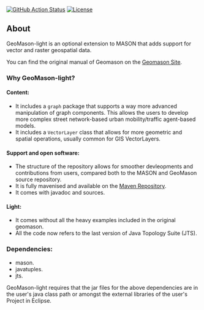 
[![GitHub Action Status](https://github.com/g-filomena/GeoMason-light/actions/workflows/maven-deply.yaml/badge.svg)](https://github.com/g-filomena/GeoMason-light/actions) 
[![License](https://img.shields.io/badge/License-GPLv3-blue.svg)](https://www.gnu.org/licenses/gpl-3.0.en.html)

## About
GeoMason-light is an optional extension to MASON that adds support for vector and raster geospatial data.

You can find the original manual of Geomason on the [Geomason Site](https://cs.gmu.edu/~eclab/projects/mason/extensions/geomason/).

### Why GeoMason-light?
#### Content:
* It includes a `graph` package that supports a way more advanced manipulation of graph components. This allows the users to develop more complex street network-based urban mobility/traffic agent-based models.
* It includes a `VectorLayer` class that allows for more geometric and spatial operations, usually common for GIS VectorLayers.

#### Support and open software:
* The structure of the repository allows for smoother devleopments and contributions from users, compared both to the MASON and GeoMason source repository.
* It is fully mavenised and available on the [Maven Repository](https://mvnrepository.com).
* It comes with javadoc and sources.

#### Light:
* It comes without all the heavy examples included in the original geomason.
* All the code now refers to the last version of Java Topology Suite (JTS).

### Dependencies:
* mason.
* javatuples.
* jts.

GeoMason-light requires that the jar files for the above dependencies are in the user's java class path or amongst the external libraries of the user's Project in Eclipse.
